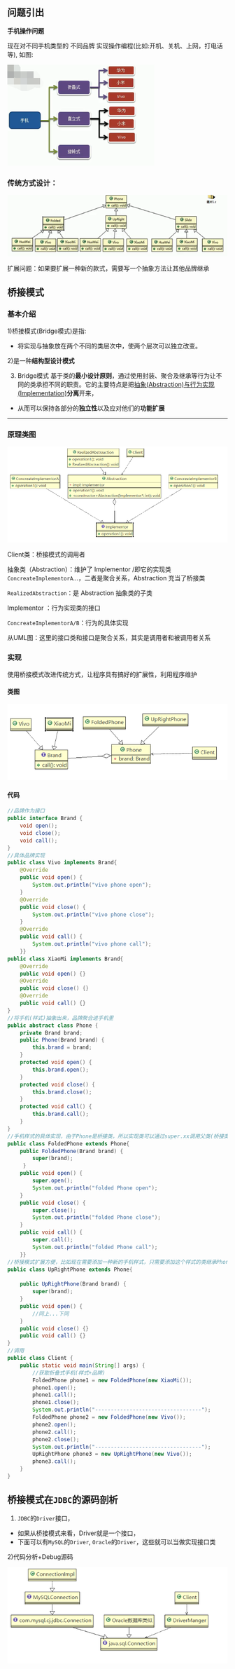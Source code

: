 ## 问题引出

**手机操作问题**

现在对不同手机类型的 不同品牌 实现操作编程(比如:开机、关机、上网，打电话等),
如图:

![image-20200410175146612](7.桥接模式.assets\image-20200410175146612.png)

### 传统方式设计：

![image-20200410175233193](7.桥接模式.assets\image-20200410175233193.png)

扩展问题：如果要扩展一种新的款式，需要写一个抽象方法让其他品牌继承

## 桥接模式

### 基本介绍

1)桥接模式(Bridge模式)是指:

* 将实现与抽象放在两个不同的类层次中，使两个层次可以独立改变。

2)是一种**结构型设计模式**

3) Bridge模式  基于类的**最小设计原则**，通过使用封装、聚合及继承等行为让不同的类承担不同的职责。它的主要特点是把<u>抽象(Abstraction)与行为实现(Implementation)</u>**分离**开来，

* 从而可以保持各部分的**独立性**以及应对他们的**功能扩展**

---

### 原理类图

![image-20200410194356865](7.桥接模式.assets\image-20200410194356865.png)

Client类：桥接模式的调用者

抽象类（Abstraction）：维护了 Implementor /即它的实现类 `ConcreateImplementorA`…，二者是聚合关系，Abstraction 充当了桥接类

`RealizedAbstraction`：是 Abstraction 抽象类的子类

Implementor ：行为实现类的接口

`ConcreateImplementorA/B`：行为的具体实现

从UML图：这里的接口类和接口是聚合关系，其实是调用者和被调用者关系

### 实现

使用桥接模式改进传统方式，让程序具有搞好的扩展性，利用程序维护

#### 类图



![image-20200410200943965](7.桥接模式.assets\image-20200410200943965.png)









#### 代码

```java
//品牌作为接口
public interface Brand {
    void open();
    void close();
    void call();
}
//具体品牌实现
public class Vivo implements Brand{
    @Override
    public void open() {
        System.out.println("vivo phone open");
    }
    @Override
    public void close() {
        System.out.println("vivo phone close");
    }
    @Override
    public void call() {
        System.out.println("vivo phone call");
    }}
public class XiaoMi implements Brand{
    @Override
    public void open() {}
    @Override
    public void close() {}
    @Override
    public void call() {}
}
//将手机(样式)抽象出来，品牌聚合进手机里
public abstract class Phone {
	private Brand brand;
	public Phone(Brand brand) {
		this.brand = brand;
	}
	protected void open() {
		this.brand.open();
	}
	protected void close() {
		this.brand.close();
	}
	protected void call() {
		this.brand.call();
	}
}
//手机样式的具体实现，由于Phone是桥接类，所以实现类可以通过super.xx调用父类(桥接类)，然后再调用品牌接口
public class FoldedPhone extends Phone{
    public FoldedPhone(Brand brand) {
        super(brand);
     }
    public void open() {
        super.open();
        System.out.println("folded Phone open");
    }
    public void close() {
        super.close();
        System.out.println("folded Phone close");
    }
    public void call() {
        super.call();
        System.out.println("folded Phone call");
    }}
//桥接模式扩展方便，比如现在需要添加一种新的手机样式，只需要添加这个样式的类继承Phone就可以
public class UpRightPhone extends Phone{

    public UpRightPhone(Brand brand) {
        super(brand);
    }
    public void open() {
        //同上...下同
    }
    public void close() {}
    public void call() {}
}
//调用
public class Client {
	public static void main(String[] args) {
		//获取折叠式手机(样式+品牌)
		FoldedPhone phone1 = new FoldedPhone(new XiaoMi());
		phone1.open();
		phone1.call();
		phone1.close();
		System.out.println("----------------------------------");
		FoldedPhone phone2 = new FoldedPhone(new Vivo());
		phone2.open();
		phone2.call();
		phone2.close();
		System.out.println("----------------------------------");
		UpRightPhone phone3 = new UpRightPhone(new Vivo());
		phone3.call();
	}
}
```

## 桥接模式在`JDBC`的源码剖析

1) `JDBC`的`Driver`接口，

* 如果从桥接模式来看，Driver就是一个接口，
* 下面可以有`MySQL`的`Driver`, `Oracle`的`Driver`，这些就可以当做实现接口类

2)代码分析+Debug源码

![image-20200410214236203](7.桥接模式.assets\image-20200410214236203.png)

